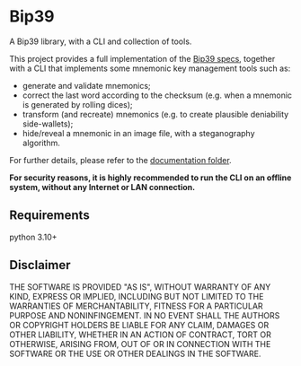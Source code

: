 # Bip39
A Bip39 library, with a CLI and collection of tools.

This project provides a full implementation of the [Bip39 specs](https://github.com/bitcoin/bips/blob/master/bip-0039.mediawiki), together with a CLI that implements some mnemonic key management tools such as:
- generate and validate mnemonics;
- correct the last word according to the checksum (e.g. when a mnemonic is generated by rolling dices);
- transform (and recreate) mnemonics (e.g. to create plausible deniability side-wallets);
- hide/reveal a mnemonic in an image file, with a steganography algorithm.

For further details, please refer to the [documentation folder](https://github.com/tulliolo/bip39/wiki).

**For security reasons, it is highly recommended to run the CLI on an offline system, without any Internet or LAN connection.**

## Requirements
python 3.10+

## Disclaimer

THE SOFTWARE IS PROVIDED "AS IS", WITHOUT WARRANTY OF ANY KIND, EXPRESS OR IMPLIED, INCLUDING BUT NOT LIMITED TO THE WARRANTIES OF MERCHANTABILITY,
FITNESS FOR A PARTICULAR PURPOSE AND NONINFINGEMENT. IN NO EVENT SHALL THE AUTHORS OR COPYRIGHT HOLDERS BE LIABLE FOR ANY CLAIM, DAMAGES OR OTHER
LIABILITY, WHETHER IN AN ACTION OF CONTRACT, TORT OR OTHERWISE, ARISING FROM, OUT OF OR IN CONNECTION WITH THE SOFTWARE OR THE USE OR OTHER DEALINGS IN THE
SOFTWARE.
